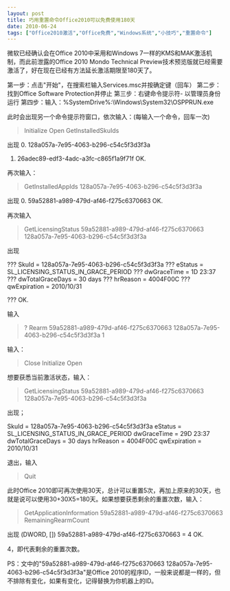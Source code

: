 ```yaml
---
layout: post
title: 巧用重置命令Office2010可以免费使用180天		
date: 2010-06-24
tags: ["Office2010激活","Office免费","Windows系统","小技巧","重置命令"]
---
```


微软已经确认会在Office 2010中采用和Windows 7一样的KMS和MAK激活机制，而此前泄露的Office 2010 Mondo Technical Preview技术预览版就已经需要激活了，好在现在已经有方法延长激活期限至180天了。

第一步：点击"开始"，在搜索栏输入Services.msc并按确定键（回车）
第二步：找到Office Software Protection并停止
第三步：右键命令提示符- 以管理员身份运行
第四步：输入：%SystemDrive%:\Windows\System32\OSPPRUN.exe

此时会出现另一个命令提示符窗口，依次输入：(每输入一个命令，回车一次)
> Initialize
> Open
> GetInstalledSkuIds

出现
0. 128a057a-7e95-4063-b296-c54c5f3d3f3a
1. 26adec89-edf3-4adc-a3fc-c865f1a9f71f
OK.

再次输入：
> GetInstalledAppIds 128a057a-7e95-4063-b296-c54c5f3d3f3a

出现
0. 59a52881-a989-479d-af46-f275c6370663
OK.

再次输入
> GetLicensingStatus 59a52881-a989-479d-af46-f275c6370663 128a057a-7e95-4063-b296-c54c5f3d3f3a

出现

??? SkuId = 128a057a-7e95-4063-b296-c54c5f3d3f3a
??? eStatus = SL_LICENSING_STATUS_IN_GRACE_PERIOD
??? dwGraceTime = 1D 23:37
??? dwTotalGraceDays = 30 days
??? hrReason = 4004F00C
??? qwExpiration = 2010/10/31

??? OK.

输入
>? Rearm 59a52881-a989-479d-af46-f275c6370663 128a057a-7e95-4063-b296-c54c5f3d3f3a 1

输入：
> Close
> Initialize
> Open

想要获悉当前激活状态，输入：
> GetLicensingStatus 59a52881-a989-479d-af46-f275c6370663 128a057a-7e95-4063-b296-c54c5f3d3f3a

出现；

SkuId = 128a057a-7e95-4063-b296-c54c5f3d3f3a
eStatus = SL_LICENSING_STATUS_IN_GRACE_PERIOD
dwGraceTime = 29D 23:37
dwTotalGraceDays = 30 days
hrReason = 4004F00C
qwExpiration = 2010/10/31

退出，输入
> Quit

此时Office 2010即可再次使用30天，总计可以重置5次，再加上原来的30天，也就是说可以使用30+30X5=180天。如果想要获悉剩余的重置次数，输入：
> GetApplicationInformation 59a52881-a989-479d-af46-f275c6370663 RemainingRearmCount

出现
(DWORD, []) 59a52881-a989-479d-af46-f275c6370663 = 4
OK.

4，即代表剩余的重置次数。

PS：文中的"59a52881-a989-479d-af46-f275c6370663 128a057a-7e95-4063-b296-c54c5f3d3f3a"是Office 2010的程序ID，一般来说都是一样的，但不排除有变化，如果有变化，记得替换为你机器上的ID。		